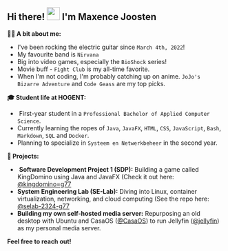 ##  Hi there! <img src="https://raw.githubusercontent.com/MartinHeinz/MartinHeinz/master/wave.gif" width="30px"> I'm Maxence Joosten

**🙋‍♂️ A bit about me:**

*  I've been rocking the electric guitar since `March 4th, 2022`!
*  My favourite band is `Nirvana`
*  Big into video games, especially the `BioShock` series! 
*  Movie buff - `Fight Club` is my all-time favorite.
*  When I'm not coding, I'm probably catching up on anime. `JoJo's Bizarre Adventure` and `Code Geass` are my top picks.

**🎓 Student life at HOGENT:**

* ‍ First-year student in a `Professional Bachelor of Applied Computer Science`.
*  Currently learning the ropes of `Java`, `JavaFX`, `HTML`, `CSS`, `JavaScript`, `Bash`, `Markdown`, `SQL` and `Docker`. 
*  Planning to specialize in `Systeem en Netwerkbeheer` in the second year. 

**🔭 Projects:**

* ️  **Software Development Project 1 (SDP):** Building a game called KingDomino using Java and JavaFX (Check it out here: [@kingdomino=g77](https://github.com/HoGentTIProjecten1/kingdomino-g77)
*   **System Engineering Lab (SE-Lab):** Diving into Linux, container virtualization, networking, and cloud computing (See the repo here: [@selab-2324-g77](https://github.com/HOGENT-SELab/selab-2324-g77)
*   **Building my own self-hosted media server:** Repurposing an old desktop with Ubuntu and CasaOS ([@CasaOS](https://github.com/IceWhaleTech/CasaOS)) to run Jellyfin ([@jellyfin](https://github.com/jellyfin/jellyfin)) as my personal media server.

**Feel free to reach out!** 

